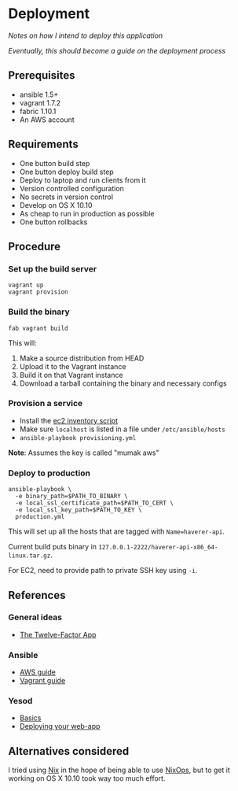 # Deployment

*Notes on how I intend to deploy this application*

*Eventually, this should become a guide on the deployment process*

## Prerequisites

* ansible 1.5+
* vagrant 1.7.2
* fabric 1.10.1
* An AWS account

## Requirements

* One button build step
* One button deploy build step
* Deploy to laptop and run clients from it
* Version controlled configuration
* No secrets in version control
* Develop on OS X 10.10
* As cheap to run in production as possible
* One button rollbacks

## Procedure

### Set up the build server

```
vagrant up
vagrant provision
```

### Build the binary

`fab vagrant build`

This will:

 1. Make a source distribution from HEAD
 2. Upload it to the Vagrant instance
 3. Build it on that Vagrant instance
 4. Download a tarball containing the binary and necessary configs

### Provision a service

* Install the
[ec2 inventory script](http://docs.ansible.com/intro_dynamic_inventory.html#example-aws-ec2-external-inventory-script)
* Make sure `localhost` is listed in a file under `/etc/ansible/hosts`
* `ansible-playbook provisioning.yml`

**Note**: Assumes the key is called "mumak aws"

### Deploy to production

```
ansible-playbook \
  -e binary_path=$PATH_TO_BINARY \
  -e local_ssl_certificate_path=$PATH_TO_CERT \
  -e local_ssl_key_path=$PATH_TO_KEY \
  production.yml
```

This will set up all the hosts that are tagged with `Name=haverer-api`.

Current build puts binary in `127.0.0.1-2222/haverer-api-x86_64-linux.tar.gz`.

For EC2, need to provide path to private SSH key using `-i`.

## References

### General ideas

* [The Twelve-Factor App](http://12factor.net/)

### Ansible

* [AWS guide](http://docs.ansible.com/guide_aws.html)
* [Vagrant guide](http://docs.ansible.com/guide_vagrant.html)

### Yesod

* [Basics](http://www.yesodweb.com/book/basics)
* [Deploying your web-app](http://www.yesodweb.com/book/deploying-your-webapp)

## Alternatives considered

I tried using [Nix](http://nixos.org/nix/) in the hope of being able to use
[NixOps](http://nixos.org/nixops/), but to get it working on OS X 10.10 took
way too much effort.
